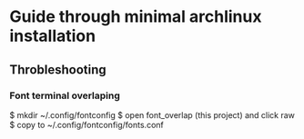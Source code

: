 # Guide through minimal archlinux installation

## Throbleshooting

### Font terminal overlaping
$ mkdir ~/.config/fontconfig
$ open font_overlap (this project) and click raw
$ copy to ~/.config/fontconfig/fonts.conf
